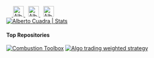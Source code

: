 &ensp;&ensp;<a href="https://scholar.google.es/citations?user=oEyJUfcAAAAJ&hl=es&oi=ao">
  <img alt="Alberto Cuadra | Google Scholar" width="28px" src="https://upload.wikimedia.org/wikipedia/commons/c/c7/Google_Scholar_logo.svg" />
</a>&nbsp;
<a href="https://www.researchgate.net/profile/Alberto_Cuadra_Lara">
  <img alt="Alberto Cuadra | ResearchGate" width="28px" src="https://upload.wikimedia.org/wikipedia/commons/thumb/5/5e/ResearchGate_icon_SVG.svg/32px-ResearchGate_icon_SVG.svg.png" />
</a>&nbsp;
<a href="https://orcid.org/0000-0001-8280-2426">
  <img alt="Alberto Cuadra | ORCID iD" width="28px" src="https://upload.wikimedia.org/wikipedia/commons/0/06/ORCID_iD.svg" />
</a><br>
[![Alberto Cuadra | Stats](https://github-readme-stats.vercel.app/api?username=AlbertoCuadra&show_icons=true&include_all_commits=true&hide_title=true&hide=contribs&hide_border=true&bg_color=ffffff&icon_color=2a9d8fff&title_color=2a9d8fff)](https://acuadralara.com/)
#### Top Repositories
[![Combustion Toolbox](https://github-readme-stats.vercel.app/api/pin/?username=CombustionToolbox&repo=combustion_toolbox)](https://github.com/CombustionToolbox/combustion_toolbox)
[![Algo trading weighted strategy](https://github-readme-stats.vercel.app/api/pin/?username=AlbertoCuadra&repo=algo_trading_weighted_strategy)](https://github.com/AlbertoCuadra/algo_trading_weighted_strategy)
